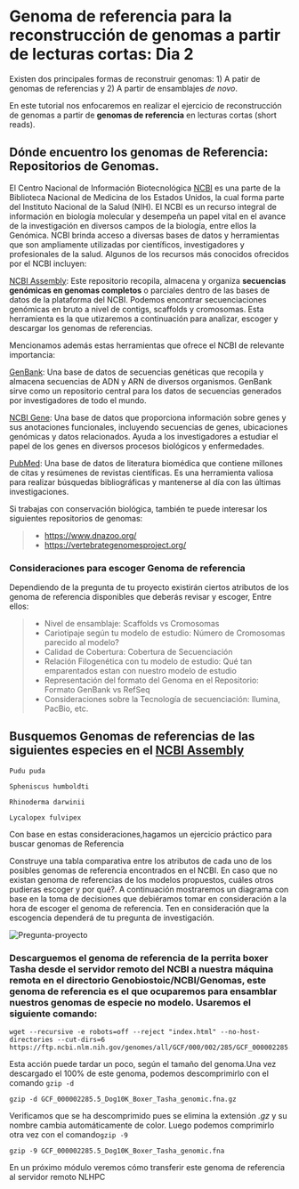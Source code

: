 # Genoma de referencia para la reconstrucción de genomas a partir de lecturas cortas: Dia 2

Existen dos principales formas de reconstruir genomas: 1) A patir de genomas de referencias y 2) A partir de  ensamblajes *de novo*.

En este tutorial nos enfocaremos en realizar el ejercicio de reconstrucción de genomas a partir de  **genomas de referencia** en lecturas cortas (short reads).
 
## Dónde encuentro los genomas de Referencia: Repositorios de Genomas.

El Centro Nacional de Información Biotecnológica [NCBI](https://www.ncbi.nlm.nih.gov/) es una parte de la Biblioteca Nacional de Medicina de los Estados Unidos, la cual forma parte del Instituto Nacional de la Salud (NIH). El NCBI es un recurso integral de información en biología molecular y desempeña un papel vital en el avance de la investigación en diversos campos de la biología, entre ellos la Genómica.
NCBI brinda acceso a diversas bases de datos y herramientas que son ampliamente utilizadas por científicos, investigadores y profesionales de la salud. Algunos de los recursos más conocidos ofrecidos por el NCBI incluyen:

[NCBI Assembly](https://www.ncbi.nlm.nih.gov/assembly):  Este repositorio recopila, almacena y organiza **secuencias genómicas en genomas completos** o parciales dentro de las bases de datos de la plataforma del NCBI. Podemos encontrar secuenciaciones genómicas en bruto a nivel de contigs, scaffolds y cromosomas. Esta herramienta es la que utizaremos a continuación para analizar, escoger y descargar los genomas de referencias.

Mencionamos además estas herramientas que ofrece el NCBI de relevante importancia:

[GenBank](https://www.ncbi.nlm.nih.gov/genbank/): Una base de datos de secuencias genéticas que recopila y almacena secuencias de ADN y ARN de diversos organismos. GenBank sirve como un repositorio central para los datos de secuencias generados por investigadores de todo el mundo.

[NCBI Gene](https://www.ncbi.nlm.nih.gov/gene/): Una base de datos que proporciona información sobre genes y sus anotaciones funcionales, incluyendo secuencias de genes, ubicaciones genómicas y datos relacionados. Ayuda a los investigadores a estudiar el papel de los genes en diversos procesos biológicos y enfermedades.

[PubMed](https://pubmed.ncbi.nlm.nih.gov/): Una base de datos de literatura biomédica que contiene millones de citas y resúmenes de revistas científicas. Es una herramienta valiosa para realizar búsquedas bibliográficas y mantenerse al día con las últimas investigaciones.

Si trabajas con conservación biológica, también te puede interesar los siguientes repositorios de genomas: 

> + https://www.dnazoo.org/
> + https://vertebrategenomesproject.org/


### Consideraciones para escoger Genoma de referencia

Dependiendo de la pregunta de tu proyecto existirán ciertos atributos de los genoma de referencia disponibles que deberás revisar y escoger, Entre ellos:  

> + Nivel de ensamblaje: Scaffolds vs Cromosomas
> + Cariotipaje según tu modelo de estudio: Número de Cromosomas parecido al modelo?
> + Calidad de Cobertura: Cobertura de Secuenciación
> + Relación Filogenética con tu modelo de estudio: Qué tan emparentados estan con nuestro modelo de estudio
> + Representación del formato del Genoma en el Repositorio: Formato GenBank vs RefSeq
> + Consideraciones sobre la Tecnología de secuenciación: Ilumina, PacBio, etc.


## Busquemos Genomas de referencias de las siguientes especies en el [NCBI Assembly](https://www.ncbi.nlm.nih.gov/assembly)

```
Pudu puda
```
```
Spheniscus humboldti
```
```
Rhinoderma darwinii
```
```
Lycalopex fulvipex
```

Con base en estas consideraciones,hagamos un ejercicio práctico para buscar genomas de Referencia 


Construye una tabla comparativa entre los atributos de cada uno de los posibles genomas de referencia encontrados en el NCBI. En caso que no existan genoma de referencias de los modelos propuestos, cuáles otros pudieras escoger y por qué?. A continuación mostraremos un diagrama con base en la toma de decisiones que debiéramos tomar en consideración a la hora de escoger el genoma de referencia. Ten en consideración que la escogencia dependerá de tu pregunta de investigación.


![Pregunta-proyecto](https://github.com/lafabi/Genobiostoic/blob/main/Pregunta-proyecto.png)


### Descarguemos el genoma de referencia de la perrita boxer **Tasha** desde el servidor remoto del NCBI a nuestra máquina remota en el directorio Genobiostoic/NCBI/Genomas, este genoma de referencia es el que ocuparemos para ensamblar nuestros genomas de especie no modelo. Usaremos el siguiente comando: 

```
wget --recursive -e robots=off --reject "index.html" --no-host-directories --cut-dirs=6 https://ftp.ncbi.nlm.nih.gov/genomes/all/GCF/000/002/285/GCF_000002285.5_Dog10K_Boxer_Tasha/GCF_000002285.5_Dog10K_Boxer_Tasha_genomic.fna.gz
```
Esta acción puede tardar un poco, según el tamaño del genoma.Una vez descargado el 100% de este genoma, podemos descomprimirlo con el comando ```gzip -d```

```
gzip -d GCF_000002285.5_Dog10K_Boxer_Tasha_genomic.fna.gz

```
Verificamos que se ha descomprimido pues se elimina la extensión *.gz* y su nombre cambia automáticamente de color. Luego podemos comprimirlo otra vez con el comando```gzip -9```

```
gzip -9 GCF_000002285.5_Dog10K_Boxer_Tasha_genomic.fna

```

En un próximo módulo veremos cómo transferir este genoma de referencia al servidor remoto NLHPC
